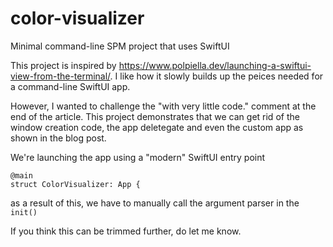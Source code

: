 # color-visualizer
Minimal command-line SPM project that uses SwiftUI

This project is inspired by https://www.polpiella.dev/launching-a-swiftui-view-from-the-terminal/.  I like how it slowly builds up the peices needed for a command-line SwiftUI app.

However, I wanted to challenge the "with very little code." comment at the end of the article. This project demonstrates that we can get rid of the window creation code, the app deletegate and even the custom app as shown in the blog post.

We're launching the app using a "modern" SwiftUI entry point
```
@main
struct ColorVisualizer: App {
```
as a result of this, we have to manually call the argument parser in the `init()`

If you think this can be trimmed further, do let me know.
